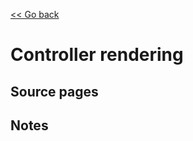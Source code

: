 [<< Go back](https://artoasmith.github.io/sf-preps/)

# Controller rendering

## Source pages

## Notes
